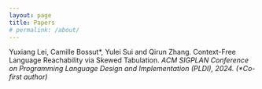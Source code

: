 ```yaml
---
layout: page
title: Papers
# permalink: /about/
---
```

<div class="flex-mine"> 

Yuxiang Lei, Camille Bossut*, Yulei Sui and Qirun Zhang. Context-Free Language Reachability via Skewed Tabulation. <i>ACM SIGPLAN Conference on Programming Language Design and Implementation (PLDI), 2024. (*Co-first author)</i>

</div>


        